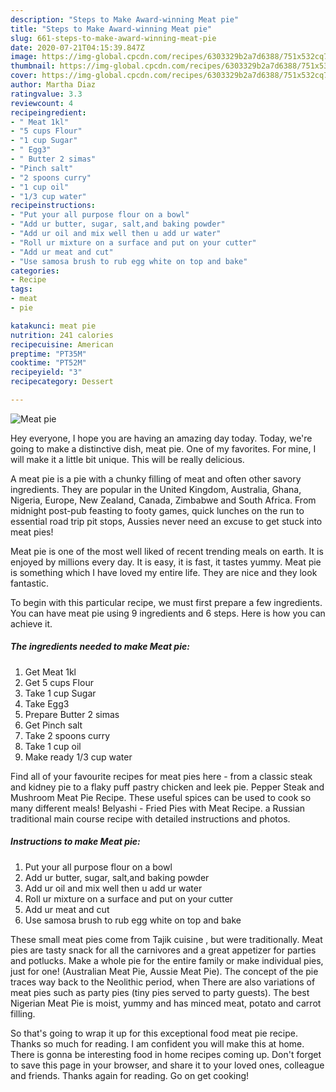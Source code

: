 ```yaml
---
description: "Steps to Make Award-winning Meat pie"
title: "Steps to Make Award-winning Meat pie"
slug: 661-steps-to-make-award-winning-meat-pie
date: 2020-07-21T04:15:39.847Z
image: https://img-global.cpcdn.com/recipes/6303329b2a7d6388/751x532cq70/meat-pie-recipe-main-photo.jpg
thumbnail: https://img-global.cpcdn.com/recipes/6303329b2a7d6388/751x532cq70/meat-pie-recipe-main-photo.jpg
cover: https://img-global.cpcdn.com/recipes/6303329b2a7d6388/751x532cq70/meat-pie-recipe-main-photo.jpg
author: Martha Diaz
ratingvalue: 3.3
reviewcount: 4
recipeingredient:
- " Meat 1kl"
- "5 cups Flour"
- "1 cup Sugar"
- " Egg3"
- " Butter 2 simas"
- "Pinch salt"
- "2 spoons curry"
- "1 cup oil"
- "1/3 cup water"
recipeinstructions:
- "Put your all purpose flour on a bowl"
- "Add ur butter, sugar, salt,and baking powder"
- "Add ur oil and mix well then u add ur water"
- "Roll ur mixture on a surface and put on your cutter"
- "Add ur meat and cut"
- "Use samosa brush to rub egg white on top and bake"
categories:
- Recipe
tags:
- meat
- pie

katakunci: meat pie 
nutrition: 241 calories
recipecuisine: American
preptime: "PT35M"
cooktime: "PT52M"
recipeyield: "3"
recipecategory: Dessert

---
```



![Meat pie](https://img-global.cpcdn.com/recipes/6303329b2a7d6388/751x532cq70/meat-pie-recipe-main-photo.jpg)

Hey everyone, I hope you are having an amazing day today. Today, we're going to make a distinctive dish, meat pie. One of my favorites. For mine, I will make it a little bit unique. This will be really delicious.

A meat pie is a pie with a chunky filling of meat and often other savory ingredients. They are popular in the United Kingdom, Australia, Ghana, Nigeria, Europe, New Zealand, Canada, Zimbabwe and South Africa. From midnight post-pub feasting to footy games, quick lunches on the run to essential road trip pit stops, Aussies never need an excuse to get stuck into meat pies!

Meat pie is one of the most well liked of recent trending meals on earth. It is enjoyed by millions every day. It is easy, it is fast, it tastes yummy. Meat pie is something which I have loved my entire life. They are nice and they look fantastic.


To begin with this particular recipe, we must first prepare a few ingredients. You can have meat pie using 9 ingredients and 6 steps. Here is how you can achieve it.

<!--inarticleads1-->

##### The ingredients needed to make Meat pie:

1. Get  Meat 1kl
1. Get 5 cups Flour
1. Take 1 cup Sugar
1. Take  Egg3
1. Prepare  Butter 2 simas
1. Get Pinch salt
1. Take 2 spoons curry
1. Take 1 cup oil
1. Make ready 1/3 cup water


Find all of your favourite recipes for meat pies here - from a classic steak and kidney pie to a flaky puff pastry chicken and leek pie. Pepper Steak and Mushroom Meat Pie Recipe. These useful spices can be used to cook so many different meals! Belyashi - Fried Pies with Meat Recipe. a Russian traditional main course recipe with detailed instructions and photos. 

<!--inarticleads2-->

##### Instructions to make Meat pie:

1. Put your all purpose flour on a bowl
1. Add ur butter, sugar, salt,and baking powder
1. Add ur oil and mix well then u add ur water
1. Roll ur mixture on a surface and put on your cutter
1. Add ur meat and cut
1. Use samosa brush to rub egg white on top and bake


These small meat pies come from Tajik cuisine , but were traditionally. Meat pies are tasty snack for all the carnivores and a great appetizer for parties and potlucks. Make a whole pie for the entire family or make individual pies, just for one! (Australian Meat Pie, Aussie Meat Pie). The concept of the pie traces way back to the Neolithic period, when There are also variations of meat pies such as party pies (tiny pies served to party guests). The best Nigerian Meat Pie is moist, yummy and has minced meat, potato and carrot filling. 

So that's going to wrap it up for this exceptional food meat pie recipe. Thanks so much for reading. I am confident you will make this at home. There is gonna be interesting food in home recipes coming up. Don't forget to save this page in your browser, and share it to your loved ones, colleague and friends. Thanks again for reading. Go on get cooking!
